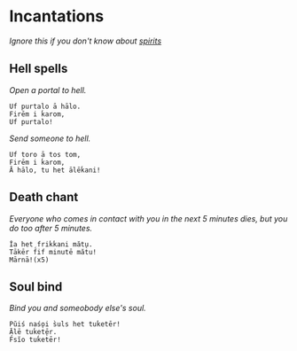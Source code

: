 # Incantations
_Ignore this if you don't know about [spirits](https://docs.google.com/document/d/1lXqNFMwuXnQhWuDQQrecUjxghsQD-uUww_bsGca23G0/edit#)_

## Hell spells
_Open a portal to hell._
```
Uf purtalo ā hālo.
Firēm i ḱarom,
Uf purtalo!
```

_Send someone to hell._
```
Uf t́oro ā tos t́om,
Firēm i ḱarom,
Ā hālo, tu het ālēḱani!
```

## Death chant
_Everyone who comes in contact with you in the next 5 minutes dies, but you do too after 5 minutes._
```
Ĭa het f́riḱḱani măt̀u.
Tākēr f́if minutē măt̀u!
Mārnā!(x5)
```

## Soul bind
_Bind you and someobody else's soul._
```
Pŭiś naśoi s̀uls het tuḱet̀ēr!
Ālē tuḱet̀ēr.
F́sĭo tuḱet̀ēr!
```

